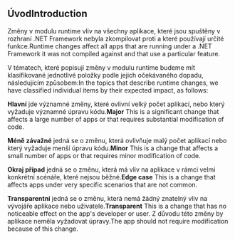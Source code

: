## <a name="introduction"></a><span data-ttu-id="6fc56-101">Úvod</span><span class="sxs-lookup"><span data-stu-id="6fc56-101">Introduction</span></span>
<span data-ttu-id="6fc56-102">Změny v modulu runtime vliv na všechny aplikace, které jsou spuštěny v rozhraní .NET Framework nebyla zkompilovat proti a které používají určité funkce.</span><span class="sxs-lookup"><span data-stu-id="6fc56-102">Runtime changes affect all apps that are running under a .NET Framework it was not compiled against and that use a particular feature.</span></span>

<span data-ttu-id="6fc56-103">V tématech, které popisují změny v modulu runtime budeme mít klasifikované jednotlivé položky podle jejich očekávaného dopadu, následujícím způsobem:</span><span class="sxs-lookup"><span data-stu-id="6fc56-103">In the topics that describe runtime changes, we have classified individual items by their expected impact, as follows:</span></span>

<span data-ttu-id="6fc56-104">**Hlavní** jde významné změny, které ovlivní velký počet aplikací, nebo který vyžaduje významné úpravu kódu.</span><span class="sxs-lookup"><span data-stu-id="6fc56-104">**Major** This is a significant change that affects a large number of apps or that requires substantial modification of code.</span></span>

<span data-ttu-id="6fc56-105">**Méně závažné** jedná se o změnu, která ovlivňuje malý počet aplikací nebo který vyžaduje menší úpravu kódu.</span><span class="sxs-lookup"><span data-stu-id="6fc56-105">**Minor** This is a change that affects a small number of apps or that requires minor modification of code.</span></span>

<span data-ttu-id="6fc56-106">**Okraj případ** jedná se o změnu, která má vliv na aplikace v rámci velmi konkrétní scénáře, které nejsou běžné.</span><span class="sxs-lookup"><span data-stu-id="6fc56-106">**Edge case** This is a change that affects apps under very specific scenarios that are not common.</span></span>

<span data-ttu-id="6fc56-107">**Transparentní** jedná se o změnu, která nemá žádný znatelný vliv na vývojáře aplikace nebo uživatele.</span><span class="sxs-lookup"><span data-stu-id="6fc56-107">**Transparent** This is a change that has no noticeable effect on the app's developer or user.</span></span> <span data-ttu-id="6fc56-108">Z důvodu této změny by aplikace neměla vyžadovat úpravy.</span><span class="sxs-lookup"><span data-stu-id="6fc56-108">The app should not require modification because of this change.</span></span>

